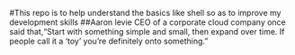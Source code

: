 #This repo is to help understand the basics like shell so as to improve my development skills
##Aaron levie CEO of a corporate cloud company once said that,“Start with something simple and small, then expand over time. If people call it a ‘toy’ you’re definitely onto something.”
